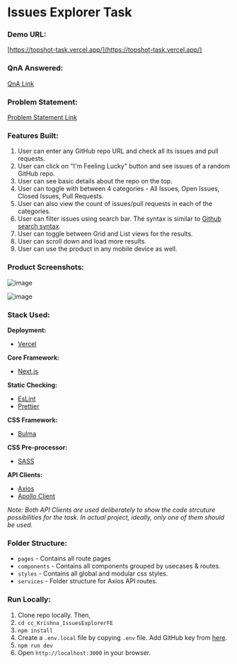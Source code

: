 # Issues Explorer Task

### Demo URL:

[https://topshot-task.vercel.app/](https://topshot-task.vercel.app/)

### QnA Answered:

[QnA Link](https://github.com/axiomzen/cc_Krishna_IssuesExplorerFE/blob/main/problem_statement/QnA.md)

### Problem Statement:

[Problem Statement Link](https://github.com/axiomzen/cc_Krishna_IssuesExplorerFE/tree/main/problem_statement)

### Features Built:

1. User can enter any GitHub repo URL and check all its issues and pull requests.
2. User can click on "I'm Feeling Lucky" button and see issues of a random GitHub repo.
3. User can see basic details about the repo on the top.
4. User can toggle with between 4 categories - All Issues, Open Issues, Closed Issues, Pull Requests.
5. User can also view the count of issues/pull requests in each of the categories.
6. User can filter issues using search bar. The syntax is similar to [Github search syntax](https://docs.github.com/en/github/searching-for-information-on-github/understanding-the-search-syntax).
7. User can toggle between Grid and List views for the results.
8. User can scroll down and load more results.
9. User can use the product in any mobile device as well.

### Product Screenshots:

![image](https://user-images.githubusercontent.com/4353562/115087180-585f9000-9f2b-11eb-8ffe-e1284709673c.png)

![image](https://user-images.githubusercontent.com/4353562/115087250-72996e00-9f2b-11eb-8e96-cf2a9d63141f.png)

### Stack Used:

**Deployment:**
- [Vercel](https://vercel.com/)

**Core Framework:**
- [Next.js](https://nextjs.org/)

**Static Checking:**
- [EsLint](https://eslint.org/)
- [Prettier](https://prettier.io/)

**CSS Framework:**
- [Bulma](https://bulma.io/)

**CSS Pre-processor:**
- [SASS](https://sass-lang.com/)

**API Clients:**
- [Axios](https://github.com/axios/axios)
- [Apollo Client](https://www.apollographql.com/docs/react/)

_Note: Both API Clients are used deliberately to show the code strcuture possibilities for the task. In actual project, ideally, only one of them should be used._

### Folder Structure:

- `pages` - Contains all route pages
- `components` - Contains all components grouped by usecases & routes.
- `styles` - Contains all global and modular css styles.
- `services` - Folder structure for Axios API routes.

### Run Locally:

1. Clone repo locally. Then,
2. `cd cc_Krishna_IssuesExplorerFE`
3. `npm install`
4. Create a `.env.local` file by copying `.env` file. Add GitHub key from [here](https://help.github.com/articles/creating-a-personal-access-token-for-the-command-line).
5. `npm run dev`
6. Open `http://localhost:3000` in your browser.
